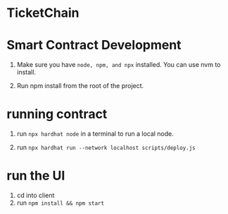 # TicketChain

# Smart Contract Development

1. Make sure you have `node, npm, and npx` installed. You can use nvm to install.

2. Run npm install from the root of the project.

# running contract

1. run `npx hardhat node` in a terminal to run a local node.

2. run `npx hardhat run --network localhost scripts/deploy.js`

# run the UI

1. cd into client
2. run `npm install && npm start`
